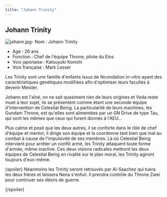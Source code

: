 ```yaml
---
title: "Johann Trinity"
---
```


Johann Trinity
--------------

![johann.jpg](/images/stories/saga/gundam00/persos/johann.jpg "johann.jpg")- Nom : Johann Trinity   
- Age : 26 ans   
- Fonction : Chef de l'équipe Throne, pilote du Eins  
- Voix japonaise : Katsuyuki Konishi  
- Voix française : Mark Lesser


Les Trinity sont une famille d'enfants issus de fécondation in-vitro ayant des caractéristiques génétiques modifiées afin d'optimiser leurs facultés à devenir Meister.


Johann est l'aîné, on ne sait quasiment rien de leurs origines et Veda reste muet à leur sujet, ils se présentent comme étant une seconde équipe d'intervention de Celestial Being. La particularité de leurs machines, les Gundam Throne, est qu'elles sont alimentées par un GN Drive de type Tau, qui sont les mêmes que ceux qui furent donnés à l'AEU...


Plus calme et posé que les deux autres, il se conforte dans le rôle de chef d'équipe et mentor, il dirige son équipe et la coordonne tant bien que mal au combat à cause de l'impulsivité de ses membres. Là où Celestial Being intervient pour arrêter un conflit armé, les Trinity attaquent toute forme d'armée, même inactive. Ces deux visions radicales mettront les deux équipes de Celestial Being en rivalité sur le plan moral, les Trinity agiront toujours d'eux-même.



{spoiler}
Néanmoins les Trinity seront retrouvés par Al-Saachez qui tuera les deux frères et laissera Nena s'enfuir. Il prendra contrôle du Throne Zwei pour continuer ses désirs de guerre.


{/spoiler}